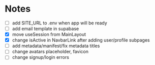 # Notes

- [ ] add SITE_URL to .env when app will be ready
- [ ] add email template in supabase
- [x] move useSession from MainLayout
- [x] change isActive in NavbarLink after adding user/profile subpages
- [ ] add metadata/manifest/fix metadata titles
- [ ] change avatars placeholder, favicon
- [ ] change signup/login errors
